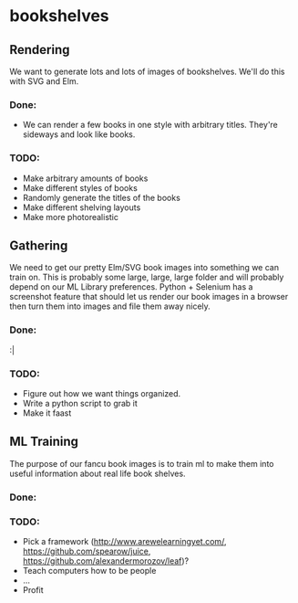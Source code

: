 # bookshelves

## Rendering
We want to generate lots and lots of images of bookshelves. We'll do this with SVG and Elm.
### Done:
- We can render a few books in one style with arbitrary titles. They're sideways and look like books.
### TODO: 
- Make arbitrary amounts of books
- Make different styles of books
- Randomly generate the titles of the books
- Make different shelving layouts 
- Make more photorealistic

## Gathering
We need to get our pretty Elm/SVG book images into something we can train on. This is probably some large, large, large folder 
and will probably depend on our ML Library preferences. Python + Selenium has a screenshot feature that should let us render 
our book images in a browser then turn them into images and file them away nicely. 
### Done:
:|
### TODO:
- Figure out how we want things organized.
- Write a python script to grab it
- Make it faast

## ML Training
The purpose of our fancu book images is to train ml to make them into useful information about real life book shelves. 
### Done: 
### TODO: 
- Pick a framework (http://www.arewelearningyet.com/, https://github.com/spearow/juice, https://github.com/alexandermorozov/leaf)?
- Teach computers how to be people 
- ...
- Profit
